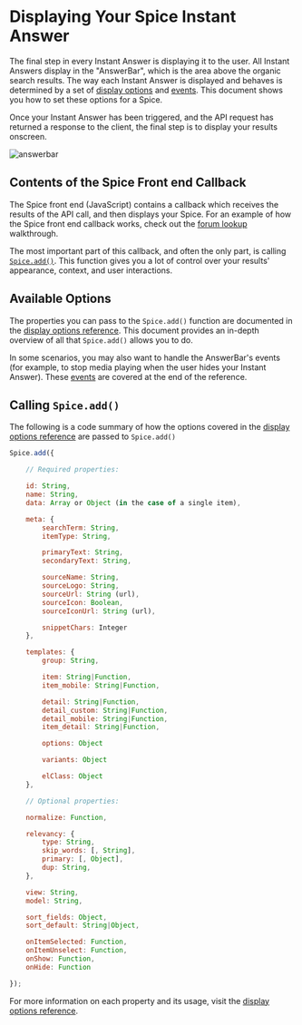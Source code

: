 # Displaying Your Spice Instant Answer

The final step in every Instant Answer is displaying it to the user. All Instant Answers display in the "AnswerBar", which is the area above the organic search results. The way each Instant Answer is displayed and behaves is determined by a set of [display options](http://docs.duckduckhack.com/frontend-reference/display-reference.html) and [events](http://docs.duckduckhack.com/frontend-reference/display-reference.html#events). This document shows you how to set these options for a Spice.

Once your Instant Answer has been triggered, and the API request has returned a response to the client, the final step is to display your results onscreen.

![answerbar](http://docs.duckduckhack.com/assets/diagrams/answerbar.png)

## Contents of the Spice Front end Callback

The Spice front end (JavaScript) contains a callback which receives the results of the API call, and then displays your Spice. For an example of how the Spice front end callback works, check out the [forum lookup](http://docs.duckduckhack.com/walkthroughs/forum-lookup.html) walkthrough.

The most important part of this callback, and often the only part, is calling [`Spice.add()`](#calling-spiceadd). This function gives you a lot of control over your results' appearance, context, and user interactions.

## Available Options

The properties you can pass to the `Spice.add()` function are documented in the [display options reference](http://docs.duckduckhack.com/frontend-reference/display-reference.html). This document provides an in-depth overview of all that `Spice.add()` allows you to do.

In some scenarios, you may also want to handle the AnswerBar's events (for example, to stop media playing when the user hides your Instant Answer). These [events](http://docs.duckduckhack.com/frontend-reference/display-reference.html#events) are covered at the end of the reference.

## Calling `Spice.add()`

The following is a code summary of how the options covered in the [display options reference](http://docs.duckduckhack.com/frontend-reference/display-reference.html) are passed to `Spice.add()`

```javascript
Spice.add({

	// Required properties:

    id: String,
    name: String,
    data: Array or Object (in the case of a single item),

    meta: {
        searchTerm: String,
        itemType: String,

        primaryText: String,
        secondaryText: String,

        sourceName: String,
        sourceLogo: String,
        sourceUrl: String (url),
        sourceIcon: Boolean,
        sourceIconUrl: String (url),

		snippetChars: Integer
    },

    templates: {
        group: String,

        item: String|Function,
        item_mobile: String|Function,

        detail: String|Function,
        detail_custom: String|Function,
        detail_mobile: String|Function,
        item_detail: String|Function,

        options: Object

        variants: Object

        elClass: Object
    },

    // Optional properties:

    normalize: Function,

    relevancy: {
        type: String,
        skip_words: [, String],
        primary: [, Object],
        dup: String,
    },

    view: String,
    model: String,

    sort_fields: Object,
    sort_default: String|Object,

    onItemSelected: Function,
    onItemUnselect: Function,
    onShow: Function,
    onHide: Function

});
```

For more information on each property and its usage, visit the [display options reference](http://docs.duckduckhack.com/frontend-reference/display-reference.html).
